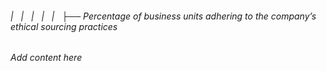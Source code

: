 ###### |   |   |   |   |   ├── Percentage of business units adhering to the company’s ethical sourcing practices

*Add content here*